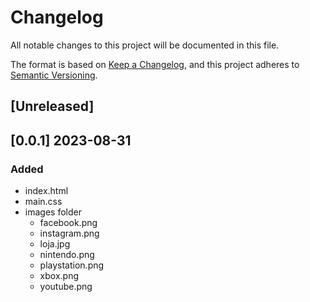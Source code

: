 # Changelog

All notable changes to this project will be documented in this file.

The format is based on [Keep a Changelog](https://keepachangelog.com/en/1.0.0/),
and this project adheres to [Semantic Versioning](https://semver.org/spec/v2.0.0.html).

## [Unreleased]

## [0.0.1] 2023-08-31

### Added

- index.html
- main.css
- images folder
	- facebook.png
	- instagram.png
	- loja.jpg
	- nintendo.png
	- playstation.png
	- xbox.png
	- youtube.png